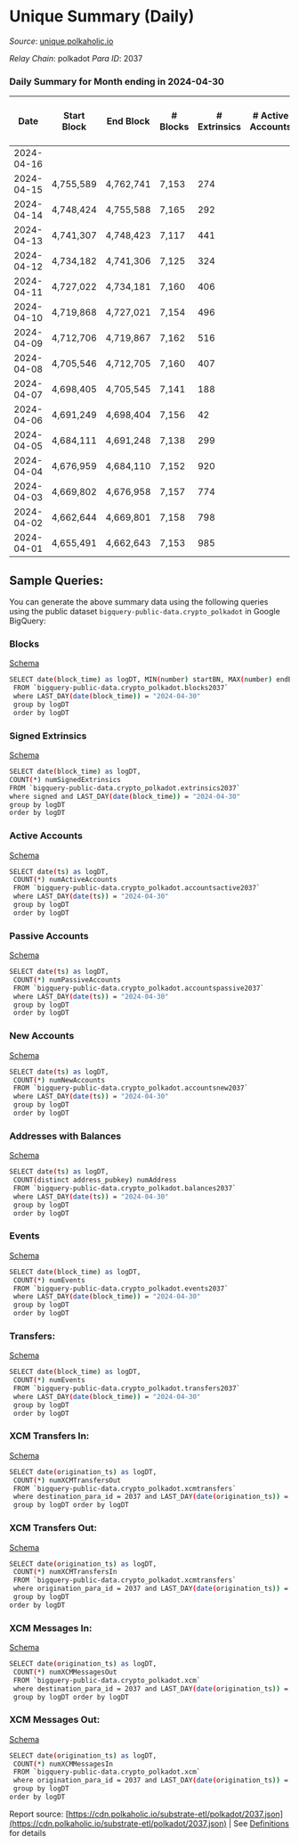 # Unique Summary (Daily)

_Source_: [unique.polkaholic.io](https://unique.polkaholic.io)

*Relay Chain*: polkadot
*Para ID*: 2037



### Daily Summary for Month ending in 2024-04-30


| Date    | Start Block | End Block | # Blocks | # Extrinsics | # Active Accounts | # Passive Accounts | # New Accounts | # Addresses | # Events  | # Transfers ($USD) | # XCM Transfers In ($USD) | # XCM Transfers Out ($USD) | # XCM In | # XCM Out | Issues |
|---------|-------------|-----------|----------|--------------|-------------------|--------------------|----------------|-------------|-----------|--------------------|---------------------------|----------------------------|----------|-----------|--------|
| 2024-04-16 |  |  |  |  |  |  |  |  |  |   |   |   |  |  |  |
| 2024-04-15 | 4,755,589 | 4,762,741 | 7,153 | 274 |  |  |  | 39,802 | 22,376 | 1,673  |   |   |  |  |  |
| 2024-04-14 | 4,748,424 | 4,755,588 | 7,165 | 292 |  |  |  | 39,801 | 22,543 | 1,675  |   |   |  |  |  |
| 2024-04-13 | 4,741,307 | 4,748,423 | 7,117 | 441 |  |  |  | 39,800 | 23,618 | 1,716  |   |   |  |  |  |
| 2024-04-12 | 4,734,182 | 4,741,306 | 7,125 | 324 |  |  |  | 39,801 | 17,904 | 110  |   |   |  |  |  |
| 2024-04-11 | 4,727,022 | 4,734,181 | 7,160 | 406 |  |  |  | 39,798 | 23,228 | 1,641  |   |   |  |  |  |
| 2024-04-10 | 4,719,868 | 4,727,021 | 7,154 | 496 |  |  |  | 39,795 | 24,111 | 1,683  |   |   |  |  |  |
| 2024-04-09 | 4,712,706 | 4,719,867 | 7,162 | 516 |  |  |  | 39,793 | 24,305 | 1,676  |   |   |  |  |  |
| 2024-04-08 | 4,705,546 | 4,712,705 | 7,160 | 407 |  |  |  | 39,790 | 23,381 | 1,680  |   |   |  |  |  |
| 2024-04-07 | 4,698,405 | 4,705,545 | 7,141 | 188 |  |  |  | 39,788 | 21,562 | 1,659  |   |   |  |  |  |
| 2024-04-06 | 4,691,249 | 4,698,404 | 7,156 | 42 |  |  |  | 39,787 | 20,336 | 1,677  |   |   |  |  |  |
| 2024-04-05 | 4,684,111 | 4,691,248 | 7,138 | 299 |  |  |  | 39,785 | 22,325 | 1,733  |   |   |  |  |  |
| 2024-04-04 | 4,676,959 | 4,684,110 | 7,152 | 920 |  |  |  | 39,783 | 27,809 | 1,746  |   |   |  |  |  |
| 2024-04-03 | 4,669,802 | 4,676,958 | 7,157 | 774 |  |  |  | 39,778 | 26,095 | 1,904  |   |   |  |  |  |
| 2024-04-02 | 4,662,644 | 4,669,801 | 7,158 | 798 |  |  |  | 39,773 | 26,615 | 1,739  |   |   |  |  |  |
| 2024-04-01 | 4,655,491 | 4,662,643 | 7,153 | 985 |  |  |  | 39,770 | 28,227 | 1,723  |   |   |  |  |  |

## Sample Queries:
You can generate the above summary data using the following queries using the public dataset `bigquery-public-data.crypto_polkadot` in Google BigQuery:


### Blocks 

[Schema](https://github.com/colorfulnotion/substrate-etl/blob/main/schema/blocks.json)

```bash
SELECT date(block_time) as logDT, MIN(number) startBN, MAX(number) endBN, COUNT(*) numBlocks 
 FROM `bigquery-public-data.crypto_polkadot.blocks2037`  
 where LAST_DAY(date(block_time)) = "2024-04-30" 
 group by logDT 
 order by logDT
```

### Signed Extrinsics 

[Schema](https://github.com/colorfulnotion/substrate-etl/blob/main/schema/extrinsics.json)

```bash
SELECT date(block_time) as logDT, 
COUNT(*) numSignedExtrinsics 
FROM `bigquery-public-data.crypto_polkadot.extrinsics2037`  
where signed and LAST_DAY(date(block_time)) = "2024-04-30" 
group by logDT 
order by logDT
```

### Active Accounts 

[Schema](https://github.com/colorfulnotion/substrate-etl/blob/main/schema/accountsactive.json)

```bash
SELECT date(ts) as logDT, 
 COUNT(*) numActiveAccounts 
 FROM `bigquery-public-data.crypto_polkadot.accountsactive2037` 
 where LAST_DAY(date(ts)) = "2024-04-30" 
 group by logDT 
 order by logDT
```

### Passive Accounts 

[Schema](https://github.com/colorfulnotion/substrate-etl/blob/main/schema/accountspassive.json)

```bash
SELECT date(ts) as logDT, 
 COUNT(*) numPassiveAccounts 
 FROM `bigquery-public-data.crypto_polkadot.accountspassive2037` 
 where LAST_DAY(date(ts)) = "2024-04-30" 
 group by logDT 
 order by logDT
```

### New Accounts 

[Schema](https://github.com/colorfulnotion/substrate-etl/blob/main/schema/accountsnew.json)

```bash
SELECT date(ts) as logDT, 
 COUNT(*) numNewAccounts 
 FROM `bigquery-public-data.crypto_polkadot.accountsnew2037` 
 where LAST_DAY(date(ts)) = "2024-04-30" 
 group by logDT
 order by logDT
```

### Addresses with Balances 

[Schema](https://github.com/colorfulnotion/substrate-etl/blob/main/schema/balances.json)

```bash
SELECT date(ts) as logDT,
 COUNT(distinct address_pubkey) numAddress 
 FROM `bigquery-public-data.crypto_polkadot.balances2037` 
 where LAST_DAY(date(ts)) = "2024-04-30" 
 group by logDT 
 order by logDT
```

### Events 

[Schema](https://github.com/colorfulnotion/substrate-etl/blob/main/schema/events.json)

```bash
SELECT date(block_time) as logDT, 
 COUNT(*) numEvents 
 FROM `bigquery-public-data.crypto_polkadot.events2037` 
 where LAST_DAY(date(block_time)) = "2024-04-30" 
 group by logDT 
 order by logDT
```

### Transfers:

[Schema](https://github.com/colorfulnotion/substrate-etl/blob/main/schema/transfers.json)

```bash
SELECT date(block_time) as logDT, 
 COUNT(*) numEvents 
 FROM `bigquery-public-data.crypto_polkadot.transfers2037` 
 where LAST_DAY(date(block_time)) = "2024-04-30" 
 group by logDT 
 order by logDT
```

### XCM Transfers In: 

[Schema](https://github.com/colorfulnotion/substrate-etl/blob/main/schema/xcmtransfers.json)

```bash
SELECT date(origination_ts) as logDT, 
 COUNT(*) numXCMTransfersOut 
 FROM `bigquery-public-data.crypto_polkadot.xcmtransfers` 
 where destination_para_id = 2037 and LAST_DAY(date(origination_ts)) = "2024-04-30" 
 group by logDT order by logDT
```

### XCM Transfers Out: 

[Schema](https://github.com/colorfulnotion/substrate-etl/blob/main/schema/xcmtransfers.json)

```bash
SELECT date(origination_ts) as logDT, 
 COUNT(*) numXCMTransfersIn 
 FROM `bigquery-public-data.crypto_polkadot.xcmtransfers` 
 where origination_para_id = 2037 and LAST_DAY(date(origination_ts)) = "2024-04-30" 
 group by logDT 
order by logDT
```

### XCM Messages In: 

[Schema](https://github.com/colorfulnotion/substrate-etl/blob/main/schema/xcm.json)

```bash
SELECT date(origination_ts) as logDT, 
 COUNT(*) numXCMMessagesOut 
 FROM `bigquery-public-data.crypto_polkadot.xcm` 
 where destination_para_id = 2037 and LAST_DAY(date(origination_ts)) = "2024-04-30" 
 group by logDT order by logDT
```

### XCM Messages Out: 

[Schema](https://github.com/colorfulnotion/substrate-etl/blob/main/schema/xcm.json)

```bash
SELECT date(origination_ts) as logDT, 
 COUNT(*) numXCMMessagesIn 
 FROM `bigquery-public-data.crypto_polkadot.xcm` 
 where origination_para_id = 2037 and LAST_DAY(date(origination_ts)) = "2024-04-30" 
 group by logDT 
order by logDT
```


Report source: [https://cdn.polkaholic.io/substrate-etl/polkadot/2037.json](https://cdn.polkaholic.io/substrate-etl/polkadot/2037.json) | See [Definitions](/DEFINITIONS.md) for details

